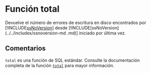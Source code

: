 ﻿---
SidebarGroup: "Funciones de agregación"
Autogenerated: true
---

# Función  total

Devuelve el número de errores de escritura en disco encontrados por [!INCLUDE[ssNoVersion](../../includes/ssnoversion-md.md)] desde [!INCLUDE[ssNoVersion](../../includes/ssnoversion-md .md)] iniciado por última vez.

## Comentarios 

`total` es una función de SQL estándar. Consulte la documentación completa de la función [`total`](https://learn.microsoft.com/es-es/sql/t-sql/functions/total-transact-sql) para mayor información.
